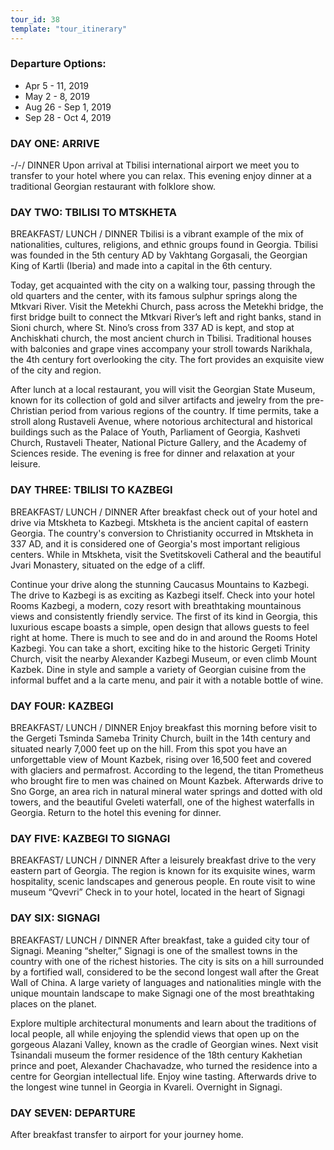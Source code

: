 ```yaml
---
tour_id: 38
template: "tour_itinerary"
---
```

### Departure Options:

*   Apr 5 \- 11, 2019
*   May 2 \- 8, 2019
*   Aug 26 \- Sep 1, 2019
*   Sep 28 \- Oct 4, 2019

### DAY ONE: ARRIVE 


\-/\-/ DINNER
Upon arrival at Tbilisi international airport we meet you to transfer to your hotel
where you can relax. This evening enjoy dinner at a traditional Georgian restaurant
with folklore show.

### DAY TWO: TBILISI TO MTSKHETA


BREAKFAST/ LUNCH / DINNER
Tbilisi is a vibrant example of the mix of nationalities, cultures, religions, and
ethnic groups found in Georgia. Tbilisi was founded in the 5th century AD by Vakhtang
Gorgasali, the Georgian King of Kartli (Iberia) and made into a capital in the 6th
century.

Today, get acquainted with the city on a walking tour, passing through the old quarters
and the center, with its famous sulphur springs along the Mtkvari River. Visit the
Metekhi Church, pass across the Metekhi bridge, the first bridge built to connect
the Mtkvari River’s left and right banks, stand in Sioni church, where St. Nino’s
cross from 337 AD is kept, and stop at Anchiskhati church, the most ancient church
in Tbilisi. Traditional houses with balconies and grape vines accompany your stroll
towards Narikhala, the 4th century fort overlooking the city. The fort provides
an exquisite view of the city and region.

After lunch at a local restaurant, you will visit the Georgian State Museum, known
for its collection of gold and silver artifacts and jewelry from the pre\-Christian
period from various regions of the country. If time permits, take a stroll along
Rustaveli Avenue, where notorious architectural and historical buildings such as
the Palace of Youth, Parliament of Georgia, Kashveti Church, Rustaveli Theater,
National Picture Gallery, and the Academy of Sciences reside. The evening is free
for dinner and relaxation at your leisure.

### DAY THREE: TBILISI TO KAZBEGI


BREAKFAST/ LUNCH / DINNER
After breakfast check out of your hotel and drive via Mtskheta to Kazbegi. Mtskheta
is the ancient capital of eastern Georgia. The country's conversion to Christianity
occurred in Mtskheta in 337 AD, and it is considered one of Georgia's most important
religious centers. While in Mtskheta, visit the Svetitskoveli Catheral and the beautiful
Jvari Monastery, situated on the edge of a cliff.

Continue your drive along the stunning Caucasus Mountains to Kazbegi. The drive to
Kazbegi is as exciting as Kazbegi itself. Check into your hotel Rooms Kazbegi, a
modern, cozy resort with breathtaking mountainous views and consistently friendly
service. The first of its kind in Georgia, this luxurious escape boasts a simple,
open design that allows guests to feel right at home. There is much to see and do
in and around the Rooms Hotel Kazbegi. You can take a short, exciting hike to the
historic Gergeti Trinity Church, visit the nearby Alexander Kazbegi Museum, or even
climb Mount Kazbek. Dine in style and sample a variety of Georgian cuisine from
the informal buffet and a la carte menu, and pair it with a notable bottle of wine.

### DAY FOUR: KAZBEGI


BREAKFAST/ LUNCH / DINNER
Enjoy breakfast this morning before visit to the Gergeti Tsminda Sameba Trinity Church,
built in the 14th century and situated nearly 7,000 feet up on the hill. From this
spot you have an unforgettable view of Mount Kazbek, rising over 16,500 feet and
covered with glaciers and permafrost. According to the legend, the titan Prometheus
who brought fire to men was chained on Mount Kazbek. Afterwards drive to Sno Gorge,
an area rich in natural mineral water springs and dotted with old towers, and the
beautiful Gveleti waterfall, one of the highest waterfalls in Georgia. Return to
the hotel this evening for dinner.

### DAY FIVE: KAZBEGI TO SIGNAGI


BREAKFAST/ LUNCH / DINNER
After a leisurely breakfast drive to the very eastern part of Georgia. The region
is known for its exquisite wines, warm hospitality, scenic landscapes and generous
people. En route visit to wine museum “Qvevri” Check in to your hotel, located in
the heart of Signagi

### DAY SIX: SIGNAGI


BREAKFAST/ LUNCH / DINNER
After breakfast, take a guided city tour of Signagi. Meaning “shelter,” Signagi is
one of the smallest towns in the country with one of the richest histories. The
city is sits on a hill surrounded by a fortified wall, considered to be the second
longest wall after the Great Wall of China. A large variety of languages and nationalities
mingle with the unique mountain landscape to make Signagi one of the most breathtaking
places on the planet.

Explore multiple architectural monuments and learn about the traditions of local
people, all while enjoying the splendid views that open up on the gorgeous Alazani
Valley, known as the cradle of Georgian wines. Next visit Tsinandali museum the
former residence of the 18th century Kakhetian prince and poet, Alexander Chachavadze,
who turned the residence into a centre for Georgian intellectual life. Enjoy wine
tasting. Afterwards drive to the longest wine tunnel in Georgia in Kvareli. Overnight
in Signagi.

### DAY SEVEN: DEPARTURE


After breakfast transfer to airport for your journey home.